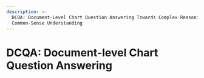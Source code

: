 ```yaml
---
description: >-
  DCQA: Document-Level Chart Question Answering Towards Complex Reasoning And
  Common-Sense Understanding
---
```


# DCQA: Document-level Chart Question Answering

